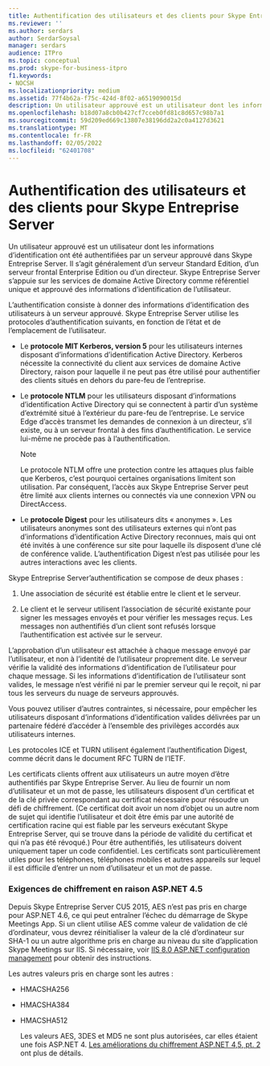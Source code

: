 ```yaml
---
title: Authentification des utilisateurs et des clients pour Skype Entreprise Server
ms.reviewer: ''
ms.author: serdars
author: SerdarSoysal
manager: serdars
audience: ITPro
ms.topic: conceptual
ms.prod: skype-for-business-itpro
f1.keywords:
- NOCSH
ms.localizationpriority: medium
ms.assetid: 77f4b62a-f75c-424d-8f02-a6519090015d
description: Un utilisateur approuvé est un utilisateur dont les informations d’identification ont été authentifiées par un serveur approuvé dans Skype Entreprise Server. Il s’agit généralement d’un serveur Standard Edition, d’un serveur frontal Enterprise Edition ou d’un directeur. Skype Entreprise Server s’appuie sur les services de domaine Active Directory comme référentiel unique et approuvé des informations d’identification de l’utilisateur.
ms.openlocfilehash: b18d07a8cb0b427cf7cceb0fd81c8d657c98b7a1
ms.sourcegitcommit: 59d209ed669c13807e38196dd2a2c0a4127d3621
ms.translationtype: MT
ms.contentlocale: fr-FR
ms.lasthandoff: 02/05/2022
ms.locfileid: "62401708"
---
```

# <a name="user-and-client-authentication-for-skype-for-business-server"></a>Authentification des utilisateurs et des clients pour Skype Entreprise Server
 
Un utilisateur approuvé est un utilisateur dont les informations d’identification ont été authentifiées par un serveur approuvé dans Skype Entreprise Server. Il s’agit généralement d’un serveur Standard Edition, d’un serveur frontal Enterprise Edition ou d’un directeur. Skype Entreprise Server s’appuie sur les services de domaine Active Directory comme référentiel unique et approuvé des informations d’identification de l’utilisateur.
  
L’authentification consiste à donner des informations d’identification des utilisateurs à un serveur approuvé. Skype Entreprise Server utilise les protocoles d’authentification suivants, en fonction de l’état et de l’emplacement de l’utilisateur.
  
- Le **protocole MIT Kerberos, version 5** pour les utilisateurs internes disposant d’informations d’identification Active Directory. Kerberos nécessite la connectivité du client aux services de domaine Active Directory, raison pour laquelle il ne peut pas être utilisé pour authentifier des clients situés en dehors du pare-feu de l’entreprise.
    
- Le **protocole NTLM** pour les utilisateurs disposant d’informations d’identification Active Directory qui se connectent à partir d’un système d’extrémité situé à l’extérieur du pare-feu de l’entreprise. Le service Edge d’accès transmet les demandes de connexion à un directeur, s’il existe, ou à un serveur frontal à des fins d’authentification. Le service lui-même ne procède pas à l’authentification.
    
    > [!NOTE]
    > Le protocole NTLM offre une protection contre les attaques plus faible que Kerberos, c’est pourquoi certaines organisations limitent son utilisation. Par conséquent, l’accès aux Skype Entreprise Server peut être limité aux clients internes ou connectés via une connexion VPN ou DirectAccess. 
  
- Le **protocole Digest** pour les utilisateurs dits « anonymes ». Les utilisateurs anonymes sont des utilisateurs externes qui n’ont pas d’informations d’identification Active Directory reconnues, mais qui ont été invités à une conférence sur site pour laquelle ils disposent d’une clé de conférence valide. L’authentification Digest n’est pas utilisée pour les autres interactions avec les clients.
    
Skype Entreprise Server’authentification se compose de deux phases :
  
1. Une association de sécurité est établie entre le client et le serveur.
    
2. Le client et le serveur utilisent l’association de sécurité existante pour signer les messages envoyés et pour vérifier les messages reçus. Les messages non authentifiés d’un client sont refusés lorsque l’authentification est activée sur le serveur.
    
L’approbation d’un utilisateur est attachée à chaque message envoyé par l’utilisateur, et non à l’identité de l’utilisateur proprement dite. Le serveur vérifie la validité des informations d’identification de l’utilisateur pour chaque message. Si les informations d’identification de l’utilisateur sont valides, le message n’est vérifié ni par le premier serveur qui le reçoit, ni par tous les serveurs du nuage de serveurs approuvés.
  
Vous pouvez utiliser d’autres contraintes, si nécessaire, pour empêcher les utilisateurs disposant d’informations d’identification valides délivrées par un partenaire fédéré d’accéder à l’ensemble des privilèges accordés aux utilisateurs internes.
  
Les protocoles ICE et TURN utilisent également l’authentification Digest, comme décrit dans le document RFC TURN de l’IETF.
  
Les certificats clients offrent aux utilisateurs un autre moyen d’être authentifiés par Skype Entreprise Server. Au lieu de fournir un nom d’utilisateur et un mot de passe, les utilisateurs disposent d’un certificat et de la clé privée correspondant au certificat nécessaire pour résoudre un défi de chiffrement. (Ce certificat doit avoir un nom d’objet ou un autre nom de sujet qui identifie l’utilisateur et doit être émis par une autorité de certification racine qui est fiable par les serveurs exécutant Skype Entreprise Server, qui se trouve dans la période de validité du certificat et qui n’a pas été révoqué.) Pour être authentifiés, les utilisateurs doivent uniquement taper un code confidentiel. Les certificats sont particulièrement utiles pour les téléphones, téléphones mobiles et autres appareils sur lequel il est difficile d’entrer un nom d’utilisateur et un mot de passe.
  
### <a name="cryptographic-requirements-due-to-asp-net-45"></a>Exigences de chiffrement en raison ASP.NET 4.5 

Depuis Skype Entreprise Server CU5 2015, AES n’est pas pris en charge pour ASP.NET 4.6, ce qui peut entraîner l’échec du démarrage de Skype Meetings App. Si un client utilise AES comme valeur de validation de clé d’ordinateur, vous devrez réinitialiser la valeur de la clé d’ordinateur sur SHA-1 ou un autre algorithme pris en charge au niveau du site d’application Skype Meetings sur IIS. Si nécessaire, voir [IIS 8.0 ASP.NET configuration management](/iis/get-started/whats-new-in-iis-8/iis-80-aspnet-configuration-management) pour obtenir des instructions.
  
Les autres valeurs pris en charge sont les autres :
  
- HMACSHA256
    
- HMACSHA384
    
- HMACSHA512
    
  Les valeurs AES, 3DES et MD5 ne sont plus autorisées, car elles étaient une fois ASP.NET 4. [Les améliorations du chiffrement ASP.NET 4,5, pt. 2](https://blogs.msdn.microsoft.com/webdev/2012/10/23/cryptographic-improvements-in-asp-net-4-5-pt-2/) ont plus de détails.
